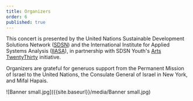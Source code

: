 ```yaml
---
title: Organizers
order: 6
published: true
---
```

This concert is presented by the United Nations Sustainable Development Solutions Network ([SDSN](www.unsdsn.org)) and the International Institute for Applied Systems Analysis ([IIASA](http://www.iiasa.ac.at/)), in partnership with SDSN Youth's [Arts TwentyThirty](http://twenty-thirty.org/) initiative.

Organizers are grateful for generuos support from the Permanent Mission of Israel to the United Nations, the Consulate General of Israel in New York, and Mifal Hapais.

![Banner small.jpg]({{site.baseurl}}/media/Banner small.jpg)

